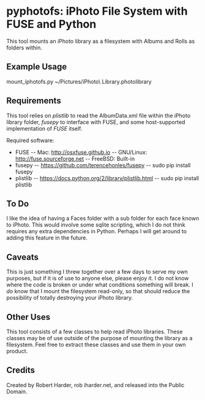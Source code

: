 # pyphotofs: iPhoto File System with FUSE and Python

This tool mounts an iPhoto library as a filesystem with Albums and Rolls as folders within.

## Example Usage

mount_iphotofs.py ~/Pictures/iPhoto\ Library.photolibrary

## Requirements

This tool relies on *plistlib* to read the AlbumData.xml file within
the iPhoto library folder, *fusepy* to interface with FUSE, and
some host-supported implementation of *FUSE* itself.

Required software:
 - FUSE
   -- Mac: http://osxfuse.github.io
   -- GNU/Linux: http://fuse.sourceforge.net
   -- FreeBSD: Built-in
 - fusepy 
   -- https://github.com/terencehonles/fusepy
   -- sudo pip install fusepy
 - plistlib
   -- https://docs.python.org/2/library/plistlib.html
   -- sudo pip install plistlib
 
## To Do

I like the idea of having a Faces folder with a sub folder for each face known
to iPhoto.  This would involve some sqlite scripting, which I do not think requires
any extra dependencies in Python.  Perhaps I will get around to adding this feature
in the future.
 
 
## Caveats

This is just something I threw together over a few days to serve my own purposes, but if
it is of use to anyone else, please enjoy it.  I do not know where the code is broken or
under what conditions something will break.  I *do* know that I mount the filesystem 
read-only, so that should reduce the possibility of totally destroying your iPhoto library.

## Other Uses

This tool consists of a few classes to help read iPhoto libraries.  These classes may
be of use outside of the purpose of mounting the library as a filesystem.  Feel free
to extract these classes and use them in your own product.

## Credits

Created by Robert Harder, rob iharder.net, and released into the Public Domain.
